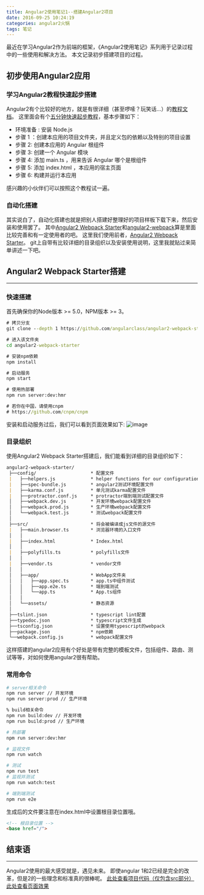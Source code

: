 ```yaml
---
title: Angular2使用笔记1--搭建Angular2项目
date: 2016-09-25 10:24:19
categories: angular2火锅
tags: 笔记
---
```

最近在学习Angular2作为前端的框架，《Angular2使用笔记》系列用于记录过程中的一些使用和解决方法。
本文记录初步搭建项目的过程。
<!--more-->

## 初步使用Angular2应用

### 学习Angular2教程快速起步搭建
Angular2有个比较好的地方，就是有很详细（甚至啰嗦？玩笑话...）的[教程文档](https://angular.cn/docs/ts/latest/)。
这里面会有个[五分钟快速起步教程](https://angular.cn/docs/ts/latest/quickstart.html)，基本步骤如下：
- 环境准备 : 安装 Node.js
- 步骤 1 ：创建本应用的项目文件夹，并且定义包的依赖以及特别的项目设置
- 步骤 2: 创建本应用的 Angular 根组件
- 步骤 3: 创建一个 Angular 模块
- 步骤 4: 添加 main.ts ，用来告诉 Angular 哪个是根组件
- 步骤 5: 添加 index.html ，本应用的宿主页面
- 步骤 6: 构建并运行本应用

感兴趣的小伙伴们可以按照这个教程试一遍。

### 自动化搭建
其实说白了，自动化搭建也就是把别人搭建好整理好的项目样板下载下来，然后安装和使用罢了。
其中[Angular2 Webpack Starter](https://github.com/AngularClass/angular2-webpack-starter)和[angular2-webpack](https://github.com/preboot/angular2-webpack)算是里面比较完善和有一定使用者的吧。
这里我们使用前者，[Angular2 Webpack Starter](https://github.com/AngularClass/angular2-webpack-starter)。
git上自带有比较详细的目录组织以及安装使用说明，这里我就贴过来简单讲述一下吧。

## Angular2 Webpack Starter搭建
---
### 快速搭建
首先确保你的Node版本 >= 5.0，NPM版本 >= 3。
``` cmd
# 拷贝分支
git clone --depth 1 https://github.com/angularclass/angular2-webpack-starter.git

# 进入该文件夹
cd angular2-webpack-starter

# 安装npm依赖
npm install

# 启动服务
npm start

# 使用热部署
npm run server:dev:hmr

# 若你在中国，请使用cnpm
# https://github.com/cnpm/cnpm
```
安装和启动服务过后，我们可以看到页面效果如下:
![image](https://github-imglib-1255459943.cos.ap-chengdu.myqcloud.com/4D9F.tmp.png)

### 目录组织
使用Angular2 Webpack Starter搭建后，我们能看到详细的目录组织如下：
``` md
angular2-webpack-starter/
 ├──config/                    * 配置文件
 |   ├──helpers.js             * helper functions for our configuration files
 |   ├──spec-bundle.js         * angular2测试环境配置文件
 |   ├──karma.conf.js          * 单元测试karma配置文件
 |   ├──protractor.conf.js     * protractor端到端测试配置文件
 │   ├──webpack.dev.js         * 开发环境webpack配置文件
 │   ├──webpack.prod.js        * 生产环境webpack配置文件
 │   └──webpack.test.js        * 测试webpack配置文件
 │
 ├──src/                       * 将会被编译成js文件的源文件
 |   ├──main.browser.ts        * 浏览器环境的入口文件
 │   │
 |   ├──index.html             * Index.html
 │   │
 |   ├──polyfills.ts           * polyfills文件
 │   │
 |   ├──vendor.ts              * vendor文件
 │   │
 │   ├──app/                   * WebApp文件夹
 │   │   ├──app.spec.ts        * app.ts中组件测试
 │   │   ├──app.e2e.ts         * 端到端测试
 │   │   └──app.ts             * App.ts组件
 │   │
 │   └──assets/                * 静态资源
 │
 ├──tslint.json                * typescript lint配置
 ├──typedoc.json               * typescript文件生成
 ├──tsconfig.json              * 设置使用typescript的webpack
 ├──package.json               * npm依赖
 └──webpack.config.js          * webpack配置文件 
```
这样搭建的angular2应用有个好处是带有完整的模板文件，包括组件、路由、测试等等，对如何使用angular2很有帮助。

### 常用命令
``` bash
# server相关命令
npm run server // 开发环境
npm run server:prod // 生产环境

% build相关命令
npm run build:dev // 开发环境
npm run build:prod // 生产环境

# 热部署
npm run server:dev:hmr

# 监视文件
npm run watch

# 测试
npm run test
# 监视并测试
npm run watch:test

# 端到端测试
npm run e2e
```
生成后的文件要注意在index.html中设置根目录位置哦。
``` html
<!-- 根目录位置 -->
<base href="/">
```

## 结束语
-----
Angular2使用的最大感受就是，遇见未来。
即使angular 1和2已经是完全的改革，但是2的一些理念和标准真的很棒呢。
[此处查看项目代码（仅包含src部分）](https://github.com/godbasin/godbasin.github.io/tree/blog-codes/angular2-notes/1-create-angular2-project)
[此处查看页面效果](http://oc8qsv1w6.bkt.clouddn.com/1-create-angular2-project/index.html)